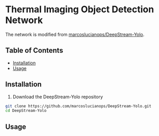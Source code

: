 # Thermal Imaging Object Detection Network
The network is modified from [marcoslucianops/DeepStream-Yolo](https://github.com/marcoslucianops/DeepStream-Yolo).

## Table of Contents
- [Installation](#installation)
- [Usage](#usage)

## Installation
1. Download the DeepStream-Yolo repository
```sh
git clone https://github.com/marcoslucianops/DeepStream-Yolo.git
cd DeepStream-Yolo
```

## Usage